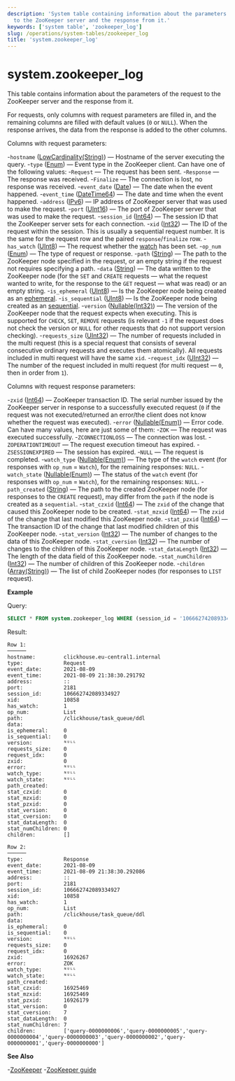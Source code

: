 ```yaml
---
description: 'System table containing information about the parameters of the request
  to the ZooKeeper server and the response from it.'
keywords: ['system table', 'zookeeper_log']
slug: /operations/system-tables/zookeeper_log
title: 'system.zookeeper_log'
---
```


# system.zookeeper_log

This table contains information about the parameters of the request to the ZooKeeper server and the response from it.

For requests, only columns with request parameters are filled in, and the remaining columns are filled with default values (`0` or `NULL`). When the response arrives, the data from the response is added to the other columns.

Columns with request parameters:

-`hostname` ([LowCardinality(String)](../../sql-reference/data-types/string.md)) — Hostname of the server executing the query.
-`type` ([Enum](../../sql-reference/data-types/enum.md)) — Event type in the ZooKeeper client. Can have one of the following values:
-`Request` — The request has been sent.
-`Response` — The response was received.
-`Finalize` — The connection is lost, no response was received.
-`event_date` ([Date](../../sql-reference/data-types/date.md)) — The date when the event happened.
-`event_time` ([DateTime64](../../sql-reference/data-types/datetime64.md)) — The date and time when the event happened.
-`address` ([IPv6](../../sql-reference/data-types/ipv6.md)) — IP address of ZooKeeper server that was used to make the request.
-`port` ([UInt16](../../sql-reference/data-types/int-uint.md)) — The port of ZooKeeper server that was used to make the request.
-`session_id` ([Int64](../../sql-reference/data-types/int-uint.md)) — The session ID that the ZooKeeper server sets for each connection.
-`xid` ([Int32](../../sql-reference/data-types/int-uint.md)) — The ID of the request within the session. This is usually a sequential request number. It is the same for the request row and the paired `response`/`finalize` row.
-`has_watch` ([UInt8](../../sql-reference/data-types/int-uint.md)) — The request whether the [watch](https://zookeeper.apache.org/doc/r3.3.3/zookeeperProgrammers.html#ch_zkWatches) has been set.
-`op_num` ([Enum](../../sql-reference/data-types/enum.md)) — The type of request or response.
-`path` ([String](../../sql-reference/data-types/string.md)) — The path to the ZooKeeper node specified in the request, or an empty string  if the request not requires specifying a path.
-`data` ([String](../../sql-reference/data-types/string.md)) — The data written to the ZooKeeper node (for the `SET` and `CREATE` requests — what the request wanted to write, for the response to the `GET` request — what was read) or an empty string.
-`is_ephemeral` ([UInt8](../../sql-reference/data-types/int-uint.md)) — Is the ZooKeeper node being created as an [ephemeral](https://zookeeper.apache.org/doc/r3.3.3/zookeeperProgrammers.html#Ephemeral+Nodes).
-`is_sequential` ([UInt8](../../sql-reference/data-types/int-uint.md)) — Is the ZooKeeper node being created as an [sequential](https://zookeeper.apache.org/doc/r3.3.3/zookeeperProgrammers.html#Sequence+Nodes+--+Unique+Naming).
-`version` ([Nullable(Int32)](../../sql-reference/data-types/nullable.md)) — The version of the ZooKeeper node that the request expects when executing. This is supported for `CHECK`, `SET`, `REMOVE` requests (is relevant `-1` if the request does not check the version or `NULL` for other requests that do not support version checking).
-`requests_size` ([UInt32](../../sql-reference/data-types/int-uint.md)) — The number of requests included in the multi request (this is a special request that consists of several consecutive ordinary requests and executes them atomically). All requests included in multi request will have the same `xid`.
-`request_idx` ([UInt32](../../sql-reference/data-types/int-uint.md)) — The number of the request included in multi request (for multi request — `0`, then in order from `1`).

Columns with request response parameters:

-`zxid` ([Int64](../../sql-reference/data-types/int-uint.md)) — ZooKeeper transaction ID. The serial number issued by the ZooKeeper server in response to a successfully executed request (`0` if the request was not executed/returned an error/the client does not know whether the request was executed).
-`error` ([Nullable(Enum)](../../sql-reference/data-types/nullable.md)) — Error code. Can have many values, here are just some of them:
-`ZOK` — The request was executed successfully.
-`ZCONNECTIONLOSS` — The connection was lost.
-`ZOPERATIONTIMEOUT` — The request execution timeout has expired.
-`ZSESSIONEXPIRED` — The session has expired.
-`NULL` — The request is completed.
-`watch_type` ([Nullable(Enum)](../../sql-reference/data-types/nullable.md)) — The type of the `watch` event (for responses with `op_num` = `Watch`), for the remaining responses: `NULL`.
-`watch_state` ([Nullable(Enum)](../../sql-reference/data-types/nullable.md)) — The status of the `watch` event (for responses with `op_num` = `Watch`), for the remaining responses: `NULL`.
-`path_created` ([String](../../sql-reference/data-types/string.md)) — The path to the created ZooKeeper node (for responses to the `CREATE` request), may differ from the `path` if the node is created as a `sequential`.
-`stat_czxid` ([Int64](../../sql-reference/data-types/int-uint.md)) — The `zxid` of the change that caused this ZooKeeper node to be created.
-`stat_mzxid` ([Int64](../../sql-reference/data-types/int-uint.md)) — The `zxid` of the change that last modified this ZooKeeper node.
-`stat_pzxid` ([Int64](../../sql-reference/data-types/int-uint.md)) — The transaction ID of the change that last modified children of this ZooKeeper node.
-`stat_version` ([Int32](../../sql-reference/data-types/int-uint.md)) — The number of changes to the data of this ZooKeeper node.
-`stat_cversion` ([Int32](../../sql-reference/data-types/int-uint.md)) — The number of changes to the children of this ZooKeeper node.
-`stat_dataLength` ([Int32](../../sql-reference/data-types/int-uint.md)) — The length of the data field of this ZooKeeper node.
-`stat_numChildren` ([Int32](../../sql-reference/data-types/int-uint.md)) — The number of children of this ZooKeeper node.
-`children` ([Array(String)](../../sql-reference/data-types/array.md)) — The list of child ZooKeeper nodes (for responses to `LIST` request).

**Example**

Query:

```sql
SELECT * FROM system.zookeeper_log WHERE (session_id = '106662742089334927') AND (xid = '10858') FORMAT Vertical;
```

Result:

```text
Row 1:
──────
hostname:         clickhouse.eu-central1.internal
type:             Request
event_date:       2021-08-09
event_time:       2021-08-09 21:38:30.291792
address:          ::
port:             2181
session_id:       106662742089334927
xid:              10858
has_watch:        1
op_num:           List
path:             /clickhouse/task_queue/ddl
data:
is_ephemeral:     0
is_sequential:    0
version:          ᴺᵁᴸᴸ
requests_size:    0
request_idx:      0
zxid:             0
error:            ᴺᵁᴸᴸ
watch_type:       ᴺᵁᴸᴸ
watch_state:      ᴺᵁᴸᴸ
path_created:
stat_czxid:       0
stat_mzxid:       0
stat_pzxid:       0
stat_version:     0
stat_cversion:    0
stat_dataLength:  0
stat_numChildren: 0
children:         []

Row 2:
──────
type:             Response
event_date:       2021-08-09
event_time:       2021-08-09 21:38:30.292086
address:          ::
port:             2181
session_id:       106662742089334927
xid:              10858
has_watch:        1
op_num:           List
path:             /clickhouse/task_queue/ddl
data:
is_ephemeral:     0
is_sequential:    0
version:          ᴺᵁᴸᴸ
requests_size:    0
request_idx:      0
zxid:             16926267
error:            ZOK
watch_type:       ᴺᵁᴸᴸ
watch_state:      ᴺᵁᴸᴸ
path_created:
stat_czxid:       16925469
stat_mzxid:       16925469
stat_pzxid:       16926179
stat_version:     0
stat_cversion:    7
stat_dataLength:  0
stat_numChildren: 7
children:         ['query-0000000006','query-0000000005','query-0000000004','query-0000000003','query-0000000002','query-0000000001','query-0000000000']
```

**See Also**

-[ZooKeeper](../../operations/tips.md#zookeeper)
-[ZooKeeper guide](https://zookeeper.apache.org/doc/r3.3.3/zookeeperProgrammers.html)
